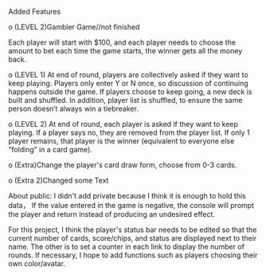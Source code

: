 Added Features

o (LEVEL 2)Gambler Game//not finished

Each player will start with $100, and each player needs to choose the amount to bet each time the game starts,  the winner gets all the money back.


o (LEVEL 1) At end of round, players are collectively asked if they want to keep playing. Players only enter Y 
or N once, so discussion of continuing happens outside the game. If players choose to keep going, a new 
deck is built and shuffled. In addition, player list is shuffled, to ensure the same person doesn’t always 
win a tiebreaker. 


o (LEVEL 2) At end of round, each player is asked if they want to keep playing. If a player says no, 
they are removed from the player list. If only 1 player remains, that player is the winner 
(equivalent to everyone else “folding” in a card game). 

o (Extra)Change the player's card draw form, choose from 0-3 cards.

o (Extra 2)Changed some Text


About public: I didn't add private because I think it is enough to hold this data， If the value entered in the game is negative, the console will prompt the player and return instead of producing an undesired effect.



For this project, I think the player's status bar needs to be edited so that the current number of cards, 
score/chips, and status are displayed next to their name. The other is to set a counter in each link to 
display the number of rounds. If necessary, I hope to add functions such as players choosing their own color/avatar.
